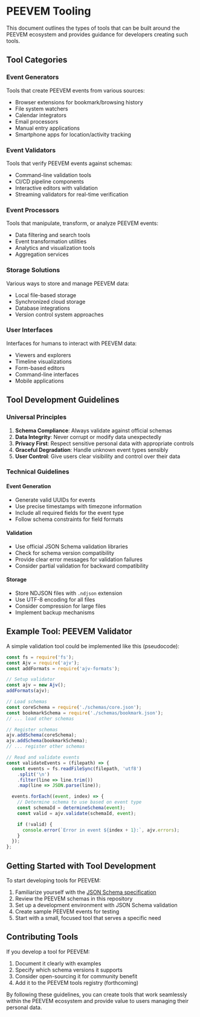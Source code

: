 # PEEVEM Tooling

This document outlines the types of tools that can be built around the PEEVEM ecosystem and provides guidance for developers creating such tools.

## Tool Categories

### Event Generators

Tools that create PEEVEM events from various sources:

- Browser extensions for bookmark/browsing history
- File system watchers
- Calendar integrators
- Email processors
- Manual entry applications
- Smartphone apps for location/activity tracking

### Event Validators

Tools that verify PEEVEM events against schemas:

- Command-line validation tools
- CI/CD pipeline components
- Interactive editors with validation
- Streaming validators for real-time verification

### Event Processors

Tools that manipulate, transform, or analyze PEEVEM events:

- Data filtering and search tools
- Event transformation utilities
- Analytics and visualization tools
- Aggregation services

### Storage Solutions

Various ways to store and manage PEEVEM data:

- Local file-based storage
- Synchronized cloud storage
- Database integrations
- Version control system approaches

### User Interfaces

Interfaces for humans to interact with PEEVEM data:

- Viewers and explorers
- Timeline visualizations
- Form-based editors
- Command-line interfaces
- Mobile applications

## Tool Development Guidelines

### Universal Principles

1. **Schema Compliance**: Always validate against official schemas
2. **Data Integrity**: Never corrupt or modify data unexpectedly
3. **Privacy First**: Respect sensitive personal data with appropriate controls
4. **Graceful Degradation**: Handle unknown event types sensibly
5. **User Control**: Give users clear visibility and control over their data

### Technical Guidelines

#### Event Generation

- Generate valid UUIDs for events
- Use precise timestamps with timezone information
- Include all required fields for the event type
- Follow schema constraints for field formats

#### Validation

- Use official JSON Schema validation libraries
- Check for schema version compatibility
- Provide clear error messages for validation failures
- Consider partial validation for backward compatibility

#### Storage

- Store NDJSON files with `.ndjson` extension
- Use UTF-8 encoding for all files
- Consider compression for large files
- Implement backup mechanisms

## Example Tool: PEEVEM Validator

A simple validation tool could be implemented like this (pseudocode):

```javascript
const fs = require('fs');
const Ajv = require('ajv');
const addFormats = require('ajv-formats');

// Setup validator
const ajv = new Ajv();
addFormats(ajv);

// Load schemas
const coreSchema = require('./schemas/core.json');
const bookmarkSchema = require('./schemas/bookmark.json');
// ... load other schemas

// Register schemas
ajv.addSchema(coreSchema);
ajv.addSchema(bookmarkSchema);
// ... register other schemas

// Read and validate events
const validateEvents = (filepath) => {
  const events = fs.readFileSync(filepath, 'utf8')
    .split('\n')
    .filter(line => line.trim())
    .map(line => JSON.parse(line));

  events.forEach((event, index) => {
    // Determine schema to use based on event type
    const schemaId = determineSchema(event);
    const valid = ajv.validate(schemaId, event);

    if (!valid) {
      console.error(`Error in event ${index + 1}:`, ajv.errors);
    }
  });
};
```

## Getting Started with Tool Development

To start developing tools for PEEVEM:

1. Familiarize yourself with the [JSON Schema specification](https://json-schema.org/)
2. Review the PEEVEM schemas in this repository
3. Set up a development environment with JSON Schema validation
4. Create sample PEEVEM events for testing
5. Start with a small, focused tool that serves a specific need

## Contributing Tools

If you develop a tool for PEEVEM:

1. Document it clearly with examples
2. Specify which schema versions it supports
3. Consider open-sourcing it for community benefit
4. Add it to the PEEVEM tools registry (forthcoming)

By following these guidelines, you can create tools that work seamlessly within the PEEVEM ecosystem and provide value to users managing their personal data.
